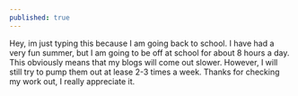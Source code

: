 ```yaml
---
published: true
---
```

Hey, im just typing this because I am going back to school. I have had a very fun summer, but I am going to be off at school for about 8 hours a day. This obviously means that my blogs will come out slower. However, I will still try to pump them out at lease 2-3 times a week. Thanks for checking my work out, I really appreciate it.
